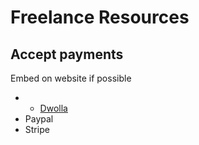 # Freelance Resources

## Accept payments

Embed on website if possible

- - [Dwolla](https://accounts.dwolla.com/sign-up/pay-as-you-go)
- Paypal
- Stripe
